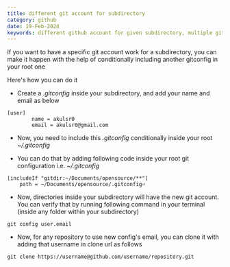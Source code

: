 ```yaml
---
title: different git account for subdirectory
category: github
date: 19-Feb-2024
keywords: different github account for given subdirectory, multiple github accounts, two github account on single machine
---
```


If you want to have a specific git account work for a subdirectory, you can make it happen with the help of conditionally including another gitconfig in your root one

Here's how you can do it

- Create a _.gitconfig_ inside your subdirectory, and add your name and email as below

```
[user]
        name = akulsr0
        email = akulsr0@gmail.com
```

- Now, you need to include this _.gitconfig_ conditionally inside your root _~/.gitconfig_

- You can do that by adding following code inside your root git configuration i.e. _~/.gitconfig_

```
[includeIf "gitdir:~/Documents/opensource/**"]
    path = ~/Documents/opensource/.gitconfig⏎
```

- Now, directories inside your subdirectory will have the new git account. You can verify that by running following command in your terminal (inside any folder within your subdirectory)

```
git config user.email
```

- Now, for any repository to use new config's email, you can clone it with adding that username in clone url as follows

```
git clone https://username@github.com/username/repository.git
```
